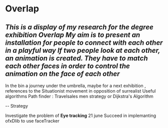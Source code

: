 # Overlap
*This is a display of my research for the degree exhibition Overlap
My aim is to present an installation for people to connect with each other in a playful way
If two people look at each other, an animation is created.
They have to match each other faces in order to control the animation on the face of each other*
--
In the bin
a journey under the umbrella, maybe for a next exhibition , references to the Situationist movement in opposition of surrealist
Useful algorithms
Path finder : Travelsales men strategy or Dijkstra's Algorithm 

--
Strategy

Investigate the problem of **Eye tracking**
21 june
Succeed in implemanting ofxDlib to use faceTracker


